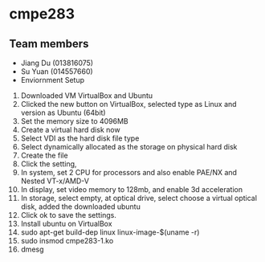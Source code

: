 # cmpe283
## Team members
* Jiang Du (013816075)
* Su Yuan (014557660)
* Enviornment Setup
1.	Downloaded VM VirtualBox and Ubuntu
2.	Clicked the new button on VirtualBox, selected type as Linux and version as Ubuntu (64bit)
3.	Set the memory size to 4096MB
4.	Create a virtual hard disk now
5.	Select VDI as the hard disk file type
6.	Select dynamically allocated as the storage on physical hard disk
7.	Create the file
8.	Click the setting, 
9.	In system, set 2 CPU for processors and also enable PAE/NX and Nested VT-x/AMD-V
10.	In display, set video memory to 128mb, and enable 3d acceleration
11.	In storage, select empty, at optical drive, select choose a virtual optical disk, added the downloaded ubuntu 
12.	Click ok to save the settings. 
13.	Install ubuntu on VirtualBox
14. sudo apt-get build-dep linux linux-image-$(uname -r)
15. sudo insmod cmpe283-1.ko
16. dmesg

